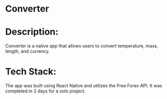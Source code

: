 # Converter

# Description:

Converter is a native app that allows users to convert temperature, mass, length, and currency.

# Tech Stack:

The app was built using React Native and utilizes the Free Forex API. It was completed in 2 days for a solo project.
